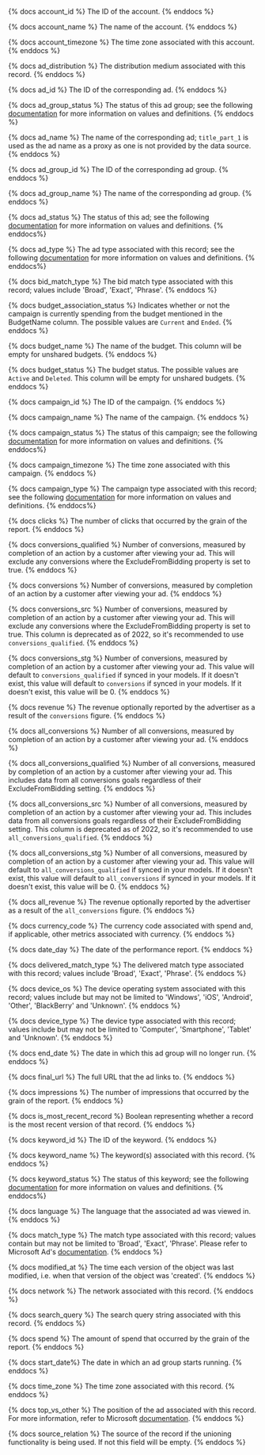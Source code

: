 {% docs account_id %}
The ID of the account.
{% enddocs %}

{% docs account_name %}
The name of the account.
{% enddocs %}

{% docs account_timezone %}
The time zone associated with this account.
{% enddocs %}

{% docs ad_distribution %}
The distribution medium associated with this record.
{% enddocs %}

{% docs ad_id %}
The ID of the corresponding ad.
{% enddocs %}

{% docs ad_group_status %}
The status of this ad group; see the following [documentation](https://help.ads.microsoft.com/apex/index/3/en/53094) for more information on values and definitions.
{% enddocs %}

{% docs ad_name %}
The name of the corresponding ad; `title_part_1` is used as the ad name as a proxy as one is not provided by the data source.
{% enddocs %}

{% docs ad_group_id %}
The ID of the corresponding ad group.
{% enddocs %}

{% docs ad_group_name %}
The name of the corresponding ad group.
{% enddocs %}

{% docs ad_status %}
The status of this ad; see the following [documentation](https://docs.microsoft.com/en-us/advertising/campaign-management-service/adstatus?view=bingads-13) for more information on values and definitions.
{% enddocs%}

{% docs ad_type %}
The ad type associated with this record; see the following [documentation](https://docs.microsoft.com/en-us/advertising/campaign-management-service/adtype?view=bingads-13) for more information on values and definitions.
{% enddocs%}

{% docs bid_match_type %}
The bid match type associated with this record; values include 'Broad', 'Exact', 'Phrase'.
{% enddocs %}

{% docs budget_association_status %}
Indicates whether or not the campaign is currently spending from the budget mentioned in the BudgetName column. The possible values are `Current` and `Ended`.
{% enddocs %}

{% docs budget_name %}
The name of the budget. This column will be empty for unshared budgets.
{% enddocs %}

{% docs budget_status %}
The budget status. The possible values are `Active` and `Deleted`. This column will be empty for unshared budgets.
{% enddocs %}

{% docs campaign_id %}
The ID of the campaign.
{% enddocs %}

{% docs campaign_name %}
The name of the campaign.
{% enddocs %}

{% docs campaign_status %}
The status of this campaign; see the following [documentation](https://docs.microsoft.com/en-us/advertising/campaign-management-service/campaignstatus?view=bingads-13) for more information on values and definitions.
{% enddocs%}

{% docs campaign_timezone %}
The time zone associated with this campaign.
{% enddocs %}

{% docs campaign_type %}
The campaign type associated with this record; see the following [documentation](https://docs.microsoft.com/en-us/advertising/campaign-management-service/campaigntype?view=bingads-13) for more information on values and definitions.
{% enddocs%}

{% docs clicks %}
The number of clicks that occurred by the grain of the report.
{% enddocs %}

{% docs conversions_qualified %}
Number of conversions, measured by completion of an action by a customer after viewing your ad. This will exclude any conversions where the ExcludeFromBidding property is set to true.
{% enddocs %}

{% docs conversions %}
Number of conversions, measured by completion of an action by a customer after viewing your ad. 
{% enddocs %}

{% docs conversions_src %}
Number of conversions, measured by completion of an action by a customer after viewing your ad. This will exclude any conversions where the ExcludeFromBidding property is set to true. This column is deprecated as of 2022, so it's recommended to use `conversions_qualified`.
{% enddocs %}

{% docs conversions_stg %}
Number of conversions, measured by completion of an action by a customer after viewing your ad. This value will default to `conversions_qualified` if synced in your models. If it doesn't exist, this value will default to `conversions` if synced in your models. If it doesn't exist, this value will be 0.
{% enddocs %}
 
{% docs revenue %}
The revenue optionally reported by the advertiser as a result of the `conversions` figure.
{% enddocs %}

{% docs all_conversions %}
Number of all conversions, measured by completion of an action by a customer after viewing your ad.
{% enddocs %}

{% docs all_conversions_qualified %}
Number of all conversions, measured by completion of an action by a customer after viewing your ad. This includes data from all conversions goals regardless of their ExcludeFromBidding setting.
{% enddocs %}

{% docs all_conversions_src %}
Number of all conversions, measured by completion of an action by a customer after viewing your ad. This includes data from all conversions goals regardless of their ExcludeFromBidding setting. This column is deprecated as of 2022, so it's recommended to use `all_conversions_qualified`.
{% enddocs %}

{% docs all_conversions_stg %}
Number of all conversions, measured by completion of an action by a customer after viewing your ad. This value will default to `all_conversions_qualified` if synced in your models. If it doesn't exist, this value will default to `all_conversions` if synced in your models. If it doesn't exist, this value will be 0.
{% enddocs %}

{% docs all_revenue %}
The revenue optionally reported by the advertiser as a result of the `all_conversions` figure.
{% enddocs %}

{% docs currency_code %}
The currency code associated with spend and, if applicable, other metrics associated with currency.
{% enddocs %}

{% docs date_day %}
The date of the performance report.
{% enddocs %}

{% docs delivered_match_type %}
The delivered match type associated with this record; values include 'Broad', 'Exact', 'Phrase'.
{% enddocs %}

{% docs device_os %}
The device operating system associated with this record; values include but may not be limited to 'Windows', 'iOS', 'Android', 'Other', 'BlackBerry' and 'Unknown'.
{% enddocs %}

{% docs device_type %}
The device type associated with this record; values include but may not be limited to 'Computer', 'Smartphone', 'Tablet' and 'Unknown'.
{% enddocs %}

{% docs end_date %}
The date in which this ad group will no longer run.
{% enddocs %}

{% docs final_url %}
The full URL that the ad links to.
{% enddocs %}

{% docs impressions %}
The number of impressions that occurred by the grain of the report.
{% enddocs %}

{% docs is_most_recent_record %} 
Boolean representing whether a record is the most recent version of that record.
{% enddocs %}

{% docs keyword_id %}
The ID of the keyword.
{% enddocs %}

{% docs keyword_name %}
The keyword(s) associated with this record.
{% enddocs %}

{% docs keyword_status %}
The status of this keyword; see the following [documentation](https://docs.microsoft.com/en-us/advertising/campaign-management-service/keywordstatus?view=bingads-13) for more information on values and definitions.
{% enddocs%}

{% docs language %}
The language that the associated ad was viewed in.
{% enddocs %}

{% docs match_type %}
The match type associated with this record; values contain but may not be limited to 'Broad', 'Exact', 'Phrase'. Please refer to Microsoft Ad's [documentation](https://help.ads.microsoft.com/#apex/ads/en/50822/1).
{% enddocs %}

{% docs modified_at %}
The time each version of the object was last modified, i.e. when that version of the object was 'created'.
{% enddocs %}

{% docs network %}
The network associated with this record.
{% enddocs %}

{% docs search_query %}
The search query string associated with this record.
{% enddocs %}

{% docs spend %}
The amount of spend that occurred by the grain of the report.
{% enddocs %}

{% docs start_date%}
The date in which an ad group starts running.
{% enddocs %}

{% docs time_zone %}
The time zone associated with this record.
{% enddocs %}

{% docs top_vs_other %}
The position of the ad associated with this record. For more information, refer to Microsoft [documentation](https://help.ads.microsoft.com/apex/index/22/en/14009).
{% enddocs %}

{% docs source_relation %}
The source of the record if the unioning functionality is being used. If not this field will be empty.
{% enddocs %}